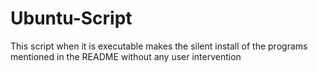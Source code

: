 # Ubuntu-Script
This script when it is executable makes the silent install of the programs mentioned in the README without any user intervention
